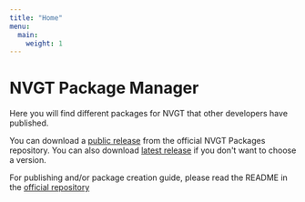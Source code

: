 ```yaml
---
title: "Home"
menu:
  main:
    weight: 1
---
```

# NVGT Package Manager
Here you will find different packages for NVGT that other developers have published.

You can download a [public release](https://github.com/harrymkt/nvgtpkg/releases) from the official NVGT Packages repository. You can also download [latest release](https://github.com/harrymkt/nvgtpkg/releases/latest) if you don't want to choose a version.

For publishing and/or package creation guide, please read the README in the [official repository](https://github.com/harrymkt/nvgtpkg)
